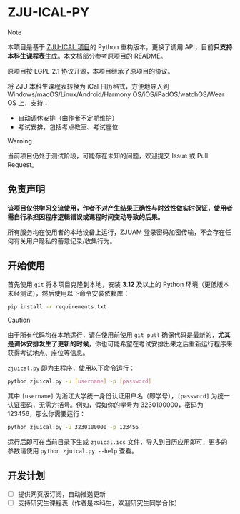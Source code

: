 # ZJU-ICAL-PY

> [!NOTE]
> 本项目是基于 [ZJU-ICAL 项目](https://github.com/cxz66666/zju-ical)的 Python 重构版本，更换了调用 API，目前**只支持本科生课程表**生成。本文档部分参考原项目的 README。
>
> 原项目按 LGPL-2.1 协议开源，本项目继承了原项目的协议。

将 ZJU 本科生课程表转换为 iCal 日历格式，方便地导入到 Windows/macOS/Linux/Android/Harmony OS/iOS/iPadOS/watchOS/Wear OS 上，支持：

 - 自动调休安排（由作者不定期维护）
 - 考试安排，包括考点教室、考试座位

> [!WARNING]
> 当前项目仍处于测试阶段，可能存在未知的问题，欢迎提交 Issue 或 Pull Request。

## 免责声明

**该项目仅供学习交流使用，作者不对产生结果正确性与时效性做实时保证，使用者需自行承担因程序逻辑错误或课程时间变动导致的后果。**

所有服务均在使用者的本地设备上运行，ZJUAM 登录密码加密传输，不会存在任何有关用户隐私的蓄意记录/收集行为。

## 开始使用

首先使用 `git` 将本项目克隆到本地，安装 **3.12** 及以上的 Python 环境（更低版本未经测试），然后使用以下命令安装依赖库：

```sh
pip install -r requirements.txt
```

> [!CAUTION]
> 由于所有代码均在本地运行，请在使用前使用 `git pull` 确保代码是最新的，**尤其是调休安排发生了更新的时候**，你也可能希望在考试安排出来之后重新运行程序来获得考试地点、座位等信息。

`zjuical.py` 即为主程序，使用以下命令运行：

```sh
python zjuical.py -u [username] -p [password]
```

其中 `[username]` 为浙江大学统一身份认证用户名（即学号），`[password]` 为统一认证密码，无需方括号。例如，假如你的学号为 3230100000，密码为 123456，那么你需要运行：

```sh
python zjuical.py -u 3230100000 -p 123456
```

运行后即可在当前目录下生成 `zjuical.ics` 文件，导入到日历应用即可，更多的参数请使用 `python zjuical.py --help` 查看。

## 开发计划

 - [ ] 提供网页版订阅，自动推送更新
 - [ ] 支持研究生课程表（作者是本科生，欢迎研究生同学合作）
